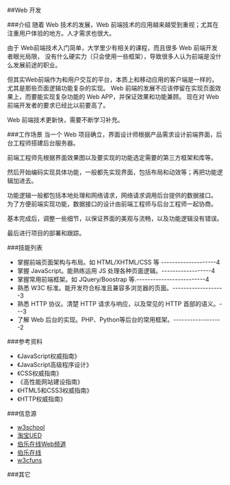 ##Web 开发

###介绍
随着 Web 技术的发展，Web 前端技术的应用越来越受到重视；尤其在注重用户体验的地方。人才需求也很大。

由于 Web前端技术入门简单，大学里少有相关的课程，而且很多 Web 前端开发者眼光局限，
没有什么硬实力（只会使用一些框架），导致很多人认为前端是没什么发展前途的职业。

但其实Web前端作为和用户交互的平台，本质上和移动应用的客户端是一样的，尤其是那些页面逻辑功能复杂的实现。
Web 前端的发展不应该停留在实现页面效果上，而要能实现复杂功能的 Web APP，并保证效果和功能兼顾。
现在对 Web前端开发者的要求已经比以前要高了。

Web 前端技术更新快，需要不断学习补充。


###工作场景
当一个 Web 项目确立，界面设计师根据产品需求设计前端界面，后台工程师搭建后台服务器。

前端工程师先根据界面效果图以及要实现的功能选定需要的第三方框架和库等。

然后开始编码实现具体功能，一般都先实现界面，包括布局和动效等；再把功能逻辑加进去。

功能逻辑一般都包括本地处理和网络请求，网络请求调用后台提供的数据接口。
为了方便前端实现功能，数据接口的设计由前端工程师与后台工程师一起协商。

基本完成后，调整一些细节，以保证界面的美观与流畅，以及功能逻辑没有错误。

最后进行项目的部署和跟踪。

###技能列表
*   掌握前端页面架构与布局。如 HTML/XHTML/CSS 等  --------------------4
*   掌握 JavaScript。能熟练运用 JS 处理各种页面逻辑。------------------4
*   掌握常用前端框架。如 JQuery/Boostrap 等.-------------------------4
*   熟悉 W3C 标准。能开发符合标准且兼容多浏览器的页面。-------------------3
*   熟悉 HTTP 协议。清楚 HTTP 请求与响应，以及常见的 HTTP 首部的语义。---3
*   了解 Web 后台的实现。PHP、Python等后台的常用框架。------------------2

###参考资料
*   《JavaScript权威指南》
*   《JavaScript高级程序设计》
*   《CSS权威指南》
*   《高性能网站建设指南》
*   《HTML5和CSS3权威指南》
*   《HTTP权威指南》

###信息源
*   [w3school](http://www.w3school.com.cn/)
*   [淘宝UED](http://ued.taobao.org)
*   [伯乐在线Web频道](http://web.jobbole.com/)
*   [伯乐在线](http://blog.jobbole.com/)
*   [w3cfuns](http://www.w3cfuns.com/)

###其它

